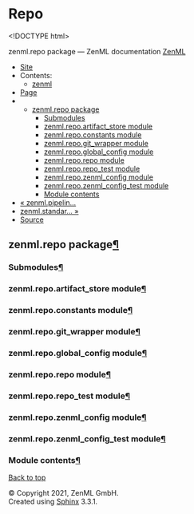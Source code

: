 # Repo

&lt;!DOCTYPE html&gt;

zenml.repo package — ZenML documentation  [ZenML](https://github.com/zenml-io/zenml/tree/456ef8120b4ca9aae8f8fca6e88c08f3cdf35c91/docs/sphinx_docs/_build/html/index.html)

*  [Site](https://github.com/zenml-io/zenml/tree/456ef8120b4ca9aae8f8fca6e88c08f3cdf35c91/docs/sphinx_docs/_build/html/index.html)
  * Contents:
    * [zenml](https://github.com/zenml-io/zenml/tree/456ef8120b4ca9aae8f8fca6e88c08f3cdf35c91/docs/sphinx_docs/_build/html/modules.html)
*  [Page](zenml.repo.md)
  * * [zenml.repo package](zenml.repo.md)
      * [Submodules](zenml.repo.md#submodules)
      * [zenml.repo.artifact\_store module](zenml.repo.md#zenml-repo-artifact-store-module)
      * [zenml.repo.constants module](zenml.repo.md#zenml-repo-constants-module)
      * [zenml.repo.git\_wrapper module](zenml.repo.md#zenml-repo-git-wrapper-module)
      * [zenml.repo.global\_config module](zenml.repo.md#zenml-repo-global-config-module)
      * [zenml.repo.repo module](zenml.repo.md#zenml-repo-repo-module)
      * [zenml.repo.repo\_test module](zenml.repo.md#zenml-repo-repo-test-module)
      * [zenml.repo.zenml\_config module](zenml.repo.md#zenml-repo-zenml-config-module)
      * [zenml.repo.zenml\_config\_test module](zenml.repo.md#zenml-repo-zenml-config-test-module)
      * [Module contents](zenml.repo.md#module-contents)
* [ « zenml.pipelin...](zenml.pipelines.md)
* [ zenml.standar... »](zenml.standards.md)
*  [Source](https://github.com/zenml-io/zenml/tree/456ef8120b4ca9aae8f8fca6e88c08f3cdf35c91/docs/sphinx_docs/_build/html/_sources/zenml.repo.rst.txt)

## zenml.repo package[¶](zenml.repo.md#zenml-repo-package)

### Submodules[¶](zenml.repo.md#submodules)

### zenml.repo.artifact\_store module[¶](zenml.repo.md#zenml-repo-artifact-store-module)

### zenml.repo.constants module[¶](zenml.repo.md#zenml-repo-constants-module)

### zenml.repo.git\_wrapper module[¶](zenml.repo.md#zenml-repo-git-wrapper-module)

### zenml.repo.global\_config module[¶](zenml.repo.md#zenml-repo-global-config-module)

### zenml.repo.repo module[¶](zenml.repo.md#zenml-repo-repo-module)

### zenml.repo.repo\_test module[¶](zenml.repo.md#zenml-repo-repo-test-module)

### zenml.repo.zenml\_config module[¶](zenml.repo.md#zenml-repo-zenml-config-module)

### zenml.repo.zenml\_config\_test module[¶](zenml.repo.md#zenml-repo-zenml-config-test-module)

### Module contents[¶](zenml.repo.md#module-contents)

 [Back to top](zenml.repo.md)

 © Copyright 2021, ZenML GmbH.  
 Created using [Sphinx](http://sphinx-doc.org/) 3.3.1.  


